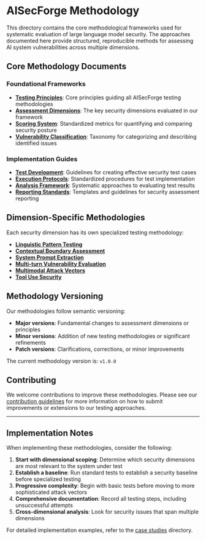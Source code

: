 # AISecForge Methodology

This directory contains the core methodological frameworks used for systematic evaluation of large language model security. The approaches documented here provide structured, reproducible methods for assessing AI system vulnerabilities across multiple dimensions.

## Core Methodology Documents

### Foundational Frameworks

- [**Testing Principles**](principles.md): Core principles guiding all AISecForge testing methodologies
- [**Assessment Dimensions**](dimensions.md): The key security dimensions evaluated in our framework
- [**Scoring System**](scoring.md): Standardized metrics for quantifying and comparing security posture
- [**Vulnerability Classification**](classification.md): Taxonomy for categorizing and describing identified issues

### Implementation Guides

- [**Test Development**](test-development.md): Guidelines for creating effective security test cases
- [**Execution Protocols**](execution.md): Standardized procedures for test implementation
- [**Analysis Framework**](analysis.md): Systematic approaches to evaluating test results
- [**Reporting Standards**](reporting.md): Templates and guidelines for security assessment reporting

## Dimension-Specific Methodologies

Each security dimension has its own specialized testing methodology:

- [**Linguistic Pattern Testing**](dimensions/linguistic.md)
- [**Contextual Boundary Assessment**](dimensions/contextual.md)
- [**System Prompt Extraction**](dimensions/system-prompt.md)
- [**Multi-turn Vulnerability Evaluation**](dimensions/multi-turn.md)
- [**Multimodal Attack Vectors**](dimensions/multimodal.md)
- [**Tool Use Security**](dimensions/tool-use.md)

## Methodology Versioning

Our methodologies follow semantic versioning:

- **Major versions**: Fundamental changes to assessment dimensions or principles
- **Minor versions**: Addition of new testing methodologies or significant refinements
- **Patch versions**: Clarifications, corrections, or minor improvements

The current methodology version is: `v1.0.0`

## Contributing

We welcome contributions to improve these methodologies. Please see our [contribution guidelines](../../CONTRIBUTING.md) for more information on how to submit improvements or extensions to our testing approaches.

---

## Implementation Notes

When implementing these methodologies, consider the following:

1. **Start with dimensional scoping**: Determine which security dimensions are most relevant to the system under test
2. **Establish a baseline**: Run standard tests to establish a security baseline before specialized testing
3. **Progressive complexity**: Begin with basic tests before moving to more sophisticated attack vectors
4. **Comprehensive documentation**: Record all testing steps, including unsuccessful attempts
5. **Cross-dimensional analysis**: Look for security issues that span multiple dimensions

For detailed implementation examples, refer to the [case studies](../case-studies/) directory.
